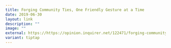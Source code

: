 ```yaml
---
title: Forging Community Ties, One Friendly Gesture at a Time
date: 2019-06-30
layout: link
description: ""
image: ""
external: https://https://opinion.inquirer.net/122471/forging-community-ties-one-friendly-gesture-at-a-time
variant: tiptap
---
```

